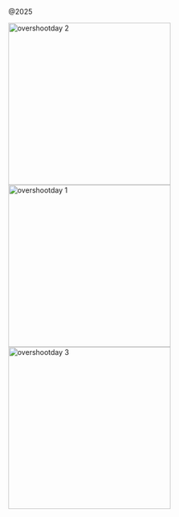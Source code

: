 @2025

<div></div>
<img width="323" alt="overshootday 2" src="https://github.com/user-attachments/assets/7cc56fa4-1df4-4533-a879-1417f6e2abfc" />
<div></div>
<img width="323" alt="overshootday 1" src="https://github.com/user-attachments/assets/011042d0-19d5-482b-8982-34fe425d2622" />
<div></div>
<img width="323" alt="overshootday 3" src="https://github.com/user-attachments/assets/6f63293f-8ff5-437c-a805-2c106b6d1874" />
